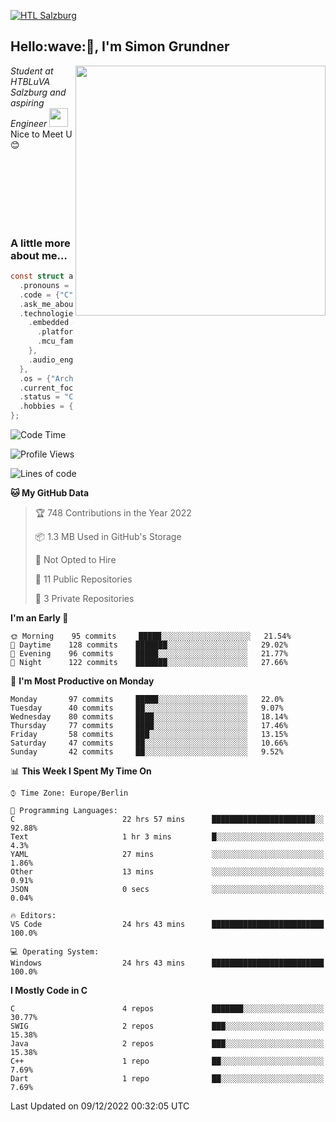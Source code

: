 [![HTL Salzburg](https://img.shields.io/badge/HTBLuVA-Elektronik%20und%20Technische%20Informatik-8a2be2)](http://www.htl-salzburg.ac.at/startseite.html)

<h2> Hello:wave:🏻, I'm Simon Grundner</h2>
<img align='right' src="images/e6cb4de279254053b04e8305f4706497.gif" width="400">
<p><em>Student at HTBLuVA Salzburg and aspiring Engineer
</a><img src="https://media.giphy.com/media/WUlplcMpOCEmTGBtBW/giphy.gif" width="30"></em><br>
Nice to Meet U 😊</p>
<br><br><br><br><br><br>

### A little more about me...
```c
const struct about_me_s smino = {
  .pronouns = "He/Him",
  .code = {"C", "C++", "Java"},
  .ask_me_about = {"Electronic Music", "Embedded SW Dev", "IoT", "Old Japanese Cars"},
  .technologies = {
    .embedded = {
      .platforms = {"ESP IDF", "platform.io", "arduino"},
      .mcu_families = {"Espressif", "Atmel", "PIC"},
    },
    .audio_engineering = {"Digital Synthesizers", "DSP Devices", "Software Sounddesign"},
  },
  .os = {"Arch Linux", "Windows"},
  .current_focus = "Graduating",
  .status = "Currently busy with school and projects",
  .hobbies = {"Skiing", "Music Production", "Designing"}
};
```

<!--START_SECTION:waka-->
![Code Time](http://img.shields.io/badge/Code%20Time-24%20hrs%2043%20mins-blue)

![Profile Views](http://img.shields.io/badge/Profile%20Views-237-blue)

![Lines of code](https://img.shields.io/badge/From%20Hello%20World%20I%27ve%20Written-480%20Thousand%20lines%20of%20code-blue)

**🐱 My GitHub Data** 

> 🏆 748 Contributions in the Year 2022
 > 
> 📦 1.3 MB Used in GitHub's Storage 
 > 
> 🚫 Not Opted to Hire
 > 
> 📜 11 Public Repositories 
 > 
> 🔑 3 Private Repositories  
 > 
**I'm an Early 🐤** 

```text
🌞 Morning    95 commits     █████░░░░░░░░░░░░░░░░░░░░   21.54% 
🌆 Daytime    128 commits    ███████░░░░░░░░░░░░░░░░░░   29.02% 
🌃 Evening    96 commits     █████░░░░░░░░░░░░░░░░░░░░   21.77% 
🌙 Night      122 commits    ███████░░░░░░░░░░░░░░░░░░   27.66%

```
📅 **I'm Most Productive on Monday** 

```text
Monday       97 commits     █████░░░░░░░░░░░░░░░░░░░░   22.0% 
Tuesday      40 commits     ██░░░░░░░░░░░░░░░░░░░░░░░   9.07% 
Wednesday    80 commits     ████░░░░░░░░░░░░░░░░░░░░░   18.14% 
Thursday     77 commits     ████░░░░░░░░░░░░░░░░░░░░░   17.46% 
Friday       58 commits     ███░░░░░░░░░░░░░░░░░░░░░░   13.15% 
Saturday     47 commits     ██░░░░░░░░░░░░░░░░░░░░░░░   10.66% 
Sunday       42 commits     ██░░░░░░░░░░░░░░░░░░░░░░░   9.52%

```


📊 **This Week I Spent My Time On** 

```text
⌚︎ Time Zone: Europe/Berlin

💬 Programming Languages: 
C                        22 hrs 57 mins      ███████████████████████░░   92.88% 
Text                     1 hr 3 mins         █░░░░░░░░░░░░░░░░░░░░░░░░   4.3% 
YAML                     27 mins             ░░░░░░░░░░░░░░░░░░░░░░░░░   1.86% 
Other                    13 mins             ░░░░░░░░░░░░░░░░░░░░░░░░░   0.91% 
JSON                     0 secs              ░░░░░░░░░░░░░░░░░░░░░░░░░   0.04%

🔥 Editors: 
VS Code                  24 hrs 43 mins      █████████████████████████   100.0%

💻 Operating System: 
Windows                  24 hrs 43 mins      █████████████████████████   100.0%

```

**I Mostly Code in C** 

```text
C                        4 repos             ███████░░░░░░░░░░░░░░░░░░   30.77% 
SWIG                     2 repos             ███░░░░░░░░░░░░░░░░░░░░░░   15.38% 
Java                     2 repos             ███░░░░░░░░░░░░░░░░░░░░░░   15.38% 
C++                      1 repo              ██░░░░░░░░░░░░░░░░░░░░░░░   7.69% 
Dart                     1 repo              ██░░░░░░░░░░░░░░░░░░░░░░░   7.69%

```



 Last Updated on 09/12/2022 00:32:05 UTC
<!--END_SECTION:waka-->
